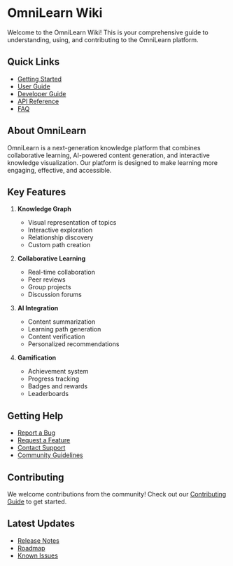 # OmniLearn Wiki

Welcome to the OmniLearn Wiki! This is your comprehensive guide to understanding, using, and contributing to the OmniLearn platform.

## Quick Links

- [Getting Started](./Getting-Started.md)
- [User Guide](./User-Guide.md)
- [Developer Guide](./Developer-Guide.md)
- [API Reference](./API-Reference.md)
- [FAQ](./FAQ.md)

## About OmniLearn

OmniLearn is a next-generation knowledge platform that combines collaborative learning, AI-powered content generation, and interactive knowledge visualization. Our platform is designed to make learning more engaging, effective, and accessible.

## Key Features

1. **Knowledge Graph**
   - Visual representation of topics
   - Interactive exploration
   - Relationship discovery
   - Custom path creation

2. **Collaborative Learning**
   - Real-time collaboration
   - Peer reviews
   - Group projects
   - Discussion forums

3. **AI Integration**
   - Content summarization
   - Learning path generation
   - Content verification
   - Personalized recommendations

4. **Gamification**
   - Achievement system
   - Progress tracking
   - Badges and rewards
   - Leaderboards

## Getting Help

- [Report a Bug](./Reporting-Bugs.md)
- [Request a Feature](./Feature-Requests.md)
- [Contact Support](./Support.md)
- [Community Guidelines](./Community-Guidelines.md)

## Contributing

We welcome contributions from the community! Check out our [Contributing Guide](./Contributing.md) to get started.

## Latest Updates

- [Release Notes](./Release-Notes.md)
- [Roadmap](./Roadmap.md)
- [Known Issues](./Known-Issues.md)
